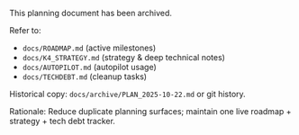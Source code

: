This planning document has been archived.

Refer to:
- `docs/ROADMAP.md` (active milestones)
- `docs/K4_STRATEGY.md` (strategy & deep technical notes)
- `docs/AUTOPILOT.md` (autopilot usage)
- `docs/TECHDEBT.md` (cleanup tasks)

Historical copy: `docs/archive/PLAN_2025-10-22.md` or git history.

Rationale: Reduce duplicate planning surfaces; maintain one live roadmap + strategy + tech debt
tracker.
